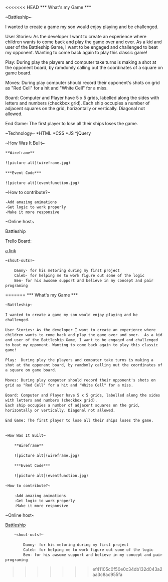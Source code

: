 <<<<<<< HEAD
*** What's my Game ***

~Battleship~

I wanted to create a game my son would enjoy playing and be challenged.

User Stories: As the developer I want to create an experience where children wants to come back and play the game over and over.  As a kid and user of the Battleship Game, I want to be engaged and challenged to beat my opponent. Wanting to come back again to play this classic game!

Play:  During play the players and computer take turns is making a shot at the opponent board, by ramdomly calling out the coordinates of a square on game board.

Moves: During play computer should record their opponent's shots on grid as "Red Cell" for a hit and "White Cell" for a miss.

Board: Computer and Player have 5 x 5 grids, labelled along the sides with letters and numbers (checkbox grid).
Each ship occupies a number of adjacent squares on the grid, horizontally or vertically. Diagonal not allowed.

End Game: The first player to lose all their ships loses the game. 

~Technology~
*HTML
*CSS
*JS
*jQuery

~How Was It Built~

    **Wireframe**

    ![picture alt](wireframe.jpg)

    ***Event Code***

    ![picture alt](eventfunction.jpg)

~How to contribute?~

    -Add amazing animations
    -Get logic to work properly
    -Make it more responsive
~Online host~

Battleship

Trello Board:

[a link](https://trello.com/b/NJCTQe8I/battleship-project-board)

    ~shout-outs!~

        Danny- for his metoring during my first project
        Caleb- for helping me to work figure out some of the logic
        Ben- for his awsome support and believe in my concept and pair programing

=======
*** What's my Game ***


	~Battleship~

	I wanted to create a game my son would enjoy playing and be challenged.

	User Stories: As the developer I want to create an experience where children wants to come back and play the game over and over.  As a kid and user of the Battleship Game, I want to be engaged and challenged to beat my opponent. Wanting to come back again to play this classic game!

	Play:  During play the players and computer take turns is making a shot at the opponent board, by ramdomly calling out the coordinates of a square on game board.

	Moves: During play computer should record their opponent's shots on grid as "Red Cell" for a hit and "White Cell" for a miss.

	Board: Computer and Player have 5 x 5 grids, labelled along the sides with letters and numbers (checkbox grid).
	Each ship occupies a number of adjacent squares on the grid, horizontally or vertically. Diagonal not allowed.

	End Game: The first player to lose all their ships loses the game. 


	~How Was It Built~

		**Wireframe**

		![picture alt](wireframe.jpg)

		***Event Code***

		![picture alt](eventfunction.jpg)

	~How to contribute?~

		-Add amazing animations
		-Get logic to work properly
		-Make it more responsive

~Online host~

[Battleship](https://www.bitballoon.com/sites/jeweler-pig-20564)

		~shout-outs!~
			
			Danny- for his metoring during my first project
			Caleb- for helping me to work figure out some of the logic
			Ben- for his awsome support and believe in my concept and pair programing

>>>>>>> ef41105c0f50e0c34db132d043a2aa3c8ac955fa

